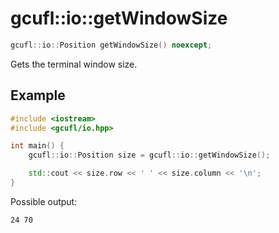 # gcufl::io::getWindowSize
```cpp
gcufl::io::Position getWindowSize() noexcept;
```
Gets the terminal window size.
## Example
```cpp
#include <iostream>
#include <gcufl/io.hpp>

int main() {
	gcufl::io::Position size = gcufl::io::getWindowSize();

	std::cout << size.row << ' ' << size.column << '\n';
}
```
Possible output:
```
24 70
```
